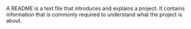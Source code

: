 A README is a text file that introduces and explains a project. It contains information that is commonly required to understand what the project is about.
